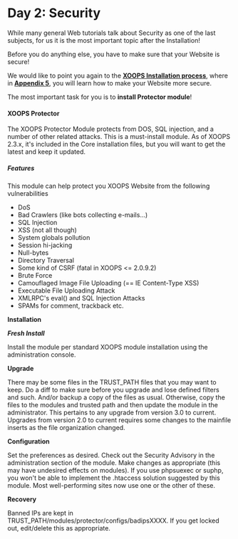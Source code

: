 # Day 2: Security

While many general Web tutorials talk about Security as one of the last subjects, for us it is the most important topic after the Installation! 

Before you do anything else, you have to make sure that your Website is secure!

We would like to point you again to the [**XOOPS Installation process**](https://www.gitbook.com/book/xoops/xoops-installation-guide/), where in [**Appendix 5**](https://xoops.gitbooks.io/xoops-installation-guide/content/book/appendix5.html), you will learn how to make your Website more secure.

The most important task for you is to **install Protector module**! 

#### XOOPS Protector
The XOOPS Protector Module protects from DOS, SQL injection, and a number of other related attacks. This is a must-install module. As of XOOPS 2.3.x, it's included in the Core installation files, but you will want to get the latest and keep it updated.

##### Features
This module can help protect you XOOPS Website from the following vulnerabilities
* DoS
* Bad Crawlers (like bots collecting e-mails...)
* SQL Injection
* XSS (not all though)
* System globals pollution
* Session hi-jacking
* Null-bytes
* Directory Traversal
* Some kind of CSRF (fatal in XOOPS <= 2.0.9.2)
* Brute Force
* Camouflaged Image File Uploading (== IE Content-Type XSS)
* Executable File Uploading Attack
* XMLRPC's eval() and SQL Injection Attacks
* SPAMs for comment, trackback etc.

**Installation**

***Fresh Install***

Install the module per standard XOOPS module installation using the administration console.

**Upgrade**

There may be some files in the TRUST_PATH files that you may want to keep. Do a diff to make sure before you upgrade and lose defined filters and such. And/or backup a copy of the files as usual. Otherwise, copy the files to the modules and trusted path and then update the module in the administrator. This pertains to any upgrade from version 3.0 to current. Upgrades from version 2.0 to current requires some changes to the mainfile inserts as the file organization changed.

**Configuration**

Set the preferences as desired. Check out the Security Advisory in the administration section of the module. Make changes as appropriate (this may have undesired effects on modules). If you use phpsuexec or suphp, you won't be able to implement the .htaccess solution suggested by this module. Most well-performing sites now use one or the other of these.

**Recovery**

Banned IPs are kept in TRUST_PATH/modules/protector/configs/badipsXXXX. If you get locked out, edit/delete this as appropriate.
